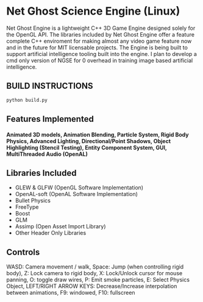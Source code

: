 # Net Ghost Science Engine (Linux)
Net Ghost Engine is a lightweight C++ 3D Game Engine designed solely for the OpenGL API. The libraries included by Net Ghost Engine offer a feature complete C++ enviroment for making almost any video game feature now and in the future for MIT licensable projects. The Engine is being built to support artificial intelligence tooling built into the engine. I plan to develop a cmd only version of NGSE for 0 overhead in training image based artificial intelligence.

## BUILD INSTRUCTIONS
```bash
python build.py
```
## Features Implemented 
#### Animated 3D models, Animation Blending, Particle System, Rigid Body Physics, Advanced Lighting, Directional/Point Shadows, Object Highlighting (Stencil Testing), Entity Component System, GUI, MultiThreaded Audio (OpenAL)

## Libraries Included
- GLEW & GLFW (OpenGL Software Implementation)
- OpenAL-soft (OpenAL Software Implementation)
- Bullet Physics
- FreeType
- Boost
- GLM
- Assimp (Open Asset Import Library)
- Other Header Only Libraries

## Controls
WASD: Camera movement / walk,
Space: Jump (when controlling rigid body),
Z: Lock camera to rigid body,
X: Lock/Unlock cursor for mouse panning,
O: toggle draw wires,
P: Emit smoke particles,
E: Select Physics Object,
LEFT/RIGHT ARROW KEYS: Decrease/Increase interpolation between animations,
F9: windowed,
F10: fullscreen
